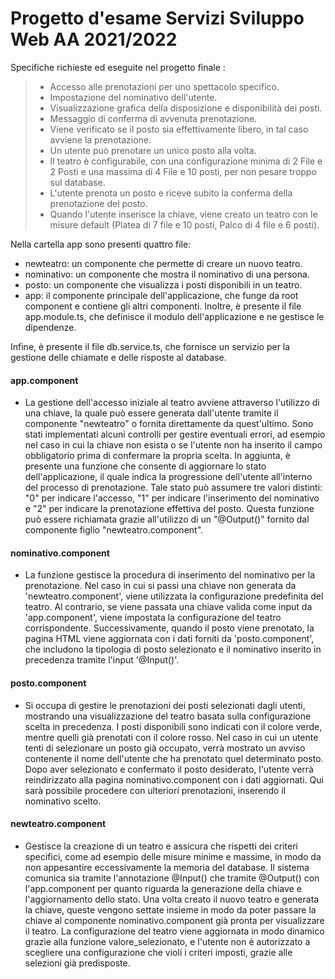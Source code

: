 # Progetto d'esame Servizi Sviluppo Web AA 2021/2022

Specifiche richieste ed eseguite nel progetto finale :

> - Accesso alle prenotazioni per uno spettacolo specifico.
> - Impostazione del nominativo dell'utente.
> - Visualizzazione grafica della disposizione e disponibilità dei posti.
> - Messaggio di conferma di avvenuta prenotazione.
> - Viene verificato se il posto sia effettivamente libero, in tal caso avviene la prenotazione.
> - Un utente può prenotare un unico posto alla volta.
> - Il teatro è configurabile, con una configurazione minima di 2 File e 2 Posti e una massima di 4 File e 10 posti, per non pesare troppo sul database.
> - L'utente prenota un posto e riceve subito la conferma della prenotazione del posto.
> - Quando l'utente inserisce la chiave, viene creato un teatro con le misure default (Platea di 7 file e 10 posti, Palco di 4 file e 6 posti).

Nella cartella app sono presenti quattro file:

- newteatro: un componente che permette di creare un nuovo teatro.
- nominativo: un componente che mostra il nominativo di una persona.
- posto: un componente che visualizza i posti disponibili in un teatro.
- app: il componente principale dell'applicazione, che funge da root component e contiene gli altri componenti.
Inoltre, è presente il file app.module.ts, che definisce il modulo dell'applicazione e ne gestisce le dipendenze.

Infine, è presente il file db.service.ts, che fornisce un servizio per la gestione delle chiamate e delle risposte al database.


#### app.component
- La gestione dell'accesso iniziale al teatro avviene attraverso l'utilizzo di una chiave, la quale può essere generata dall'utente tramite il componente "newteatro" o fornita direttamente da quest'ultimo. Sono stati implementati alcuni controlli per gestire eventuali errori, ad esempio nel caso in cui la chiave non esista o se l'utente non ha inserito il campo obbligatorio prima di confermare la propria scelta.
In aggiunta, è presente una funzione che consente di aggiornare lo stato dell'applicazione, il quale indica la progressione dell'utente all'interno del processo di prenotazione. Tale stato può assumere tre valori distinti: "0" per indicare l'accesso, "1" per indicare l'inserimento del nominativo e "2" per indicare la prenotazione effettiva del posto. Questa funzione può essere richiamata grazie all'utilizzo di un "@Output()" fornito dal componente figlio "newteatro.component".

#### nominativo.component
- La funzione gestisce la procedura di inserimento del nominativo per la prenotazione. Nel caso in cui si passi una chiave non generata da 'newteatro.component', viene utilizzata la configurazione predefinita del teatro. Al contrario, se viene passata una chiave valida come input da 'app.component', viene impostata la configurazione del teatro corrispondente. Successivamente, quando il posto viene prenotato, la pagina HTML viene aggiornata con i dati forniti da 'posto.component', che includono la tipologia di posto selezionato e il nominativo inserito in precedenza tramite l'input '@Input()'.

#### posto.component
- Si occupa di gestire le prenotazioni dei posti selezionati dagli utenti, mostrando una visualizzazione del teatro basata sulla configurazione scelta in precedenza. I posti disponibili sono indicati con il colore verde, mentre quelli già prenotati con il colore rosso. Nel caso in cui un utente tenti di selezionare un posto già occupato, verrà mostrato un avviso contenente il nome dell'utente che ha prenotato quel determinato posto. Dopo aver selezionato e confermato il posto desiderato, l'utente verrà reindirizzato alla pagina nominativo.component con i dati aggiornati. Qui sarà possibile procedere con ulteriori prenotazioni, inserendo il nominativo scelto.

#### newteatro.component
- Gestisce la creazione di un teatro e assicura che rispetti dei criteri specifici, come ad esempio delle misure minime e massime, in modo da non appesantire eccessivamente la memoria del database. Il sistema comunica sia tramite l'annotazione @Input() che tramite @Output() con l'app.component per quanto riguarda la generazione della chiave e l'aggiornamento dello stato. Una volta creato il nuovo teatro e generata la chiave, queste vengono settate insieme in modo da poter passare la chiave al componente nominativo.component già pronta per visualizzare il teatro. La configurazione del teatro viene aggiornata in modo dinamico grazie alla funzione valore_selezionato, e l'utente non è autorizzato a scegliere una configurazione che violi i criteri imposti, grazie alle selezioni già predisposte.


